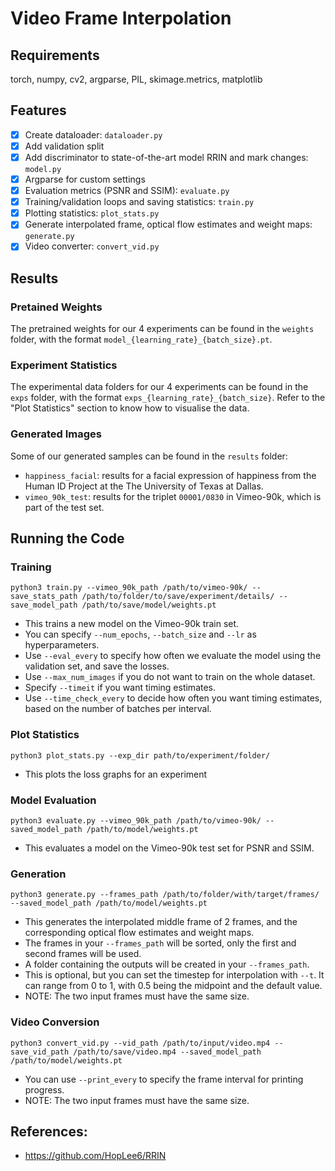 # Video Frame Interpolation
## Requirements
torch, numpy, cv2, argparse, PIL, skimage.metrics, matplotlib

## Features
- [X] Create dataloader: `dataloader.py`
- [X] Add validation split
- [X] Add discriminator to state-of-the-art model RRIN and mark changes: `model.py`
- [X] Argparse for custom settings
- [X] Evaluation metrics (PSNR and SSIM): `evaluate.py`
- [X] Training/validation loops and saving statistics: `train.py`
- [X] Plotting statistics: `plot_stats.py`
- [X] Generate interpolated frame, optical flow estimates and weight maps: `generate.py`
- [X] Video converter: `convert_vid.py`

## Results
### Pretained Weights
The pretrained weights for our 4 experiments can be found in the `weights` folder, with the format `model_{learning_rate}_{batch_size}.pt`.

### Experiment Statistics
The experimental data folders for our 4 experiments can be found in the `exps` folder, with the format `exps_{learning_rate}_{batch_size}`. Refer to the "Plot Statistics" section to know how to visualise the data.

### Generated Images
Some of our generated samples can be found in the `results` folder:
- `happiness_facial`: results for a facial expression of happiness from the Human ID Project at the The University of Texas at Dallas.
- `vimeo_90k_test`: results for the triplet `00001/0830` in Vimeo-90k, which is part of the test set.

## Running the Code
### Training
`python3 train.py --vimeo_90k_path /path/to/vimeo-90k/ --save_stats_path /path/to/folder/to/save/experiment/details/ --save_model_path /path/to/save/model/weights.pt`

- This trains a new model on the Vimeo-90k train set.
- You can specify `--num_epochs`, `--batch_size` and `--lr` as hyperparameters.
- Use `--eval_every` to specify how often we evaluate the model using the validation set, and save the losses.
- Use `--max_num_images` if you do not want to train on the whole dataset.
- Specify `--timeit` if you want timing estimates.
- Use `--time_check_every` to decide how often you want timing estimates, based on the number of batches per interval.

### Plot Statistics
`python3 plot_stats.py --exp_dir path/to/experiment/folder/`

- This plots the loss graphs for an experiment

### Model Evaluation
`python3 evaluate.py --vimeo_90k_path /path/to/vimeo-90k/ --saved_model_path /path/to/model/weights.pt`

- This evaluates a model on the Vimeo-90k test set for PSNR and SSIM.

### Generation
`python3 generate.py --frames_path /path/to/folder/with/target/frames/ --saved_model_path /path/to/model/weights.pt`

- This generates the interpolated middle frame of 2 frames, and the corresponding optical flow estimates and weight maps.
- The frames in your `--frames_path` will be sorted, only the first and second frames will be used.
- A folder containing the outputs will be created in your `--frames_path`.
- This is optional, but you can set the timestep for interpolation with `--t`. It can range from 0 to 1, with 0.5 being the midpoint and the default value.
- NOTE: The two input frames must have the same size.

### Video Conversion
`python3 convert_vid.py --vid_path /path/to/input/video.mp4 --save_vid_path /path/to/save/video.mp4 --saved_model_path /path/to/model/weights.pt`

- You can use `--print_every` to specify the frame interval for printing progress.
- NOTE: The two input frames must have the same size.

## References:
- https://github.com/HopLee6/RRIN